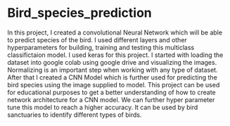 # Bird_species_prediction
In this project, I created a convolutional Neural Network which will be able to predict species of the bird. I used different layers and other hyperparameters for building, training and testing this multiclass classifictaion model. I used keras for this project.
I started with loading the dataset into google colab using google drive and visualizing the images. Normalizing is an important step when working with any type of dataset. After that I created a CNN Model which is further used for predicting the bird species using the image supplied to model.
This project can be used for educational purposes to get a better understanding of how to create network architecture for a CNN model. We can further hyper parameter tune this model to reach a higher accuracy. It can be used by bird sanctuaries to identify different types of birds.
